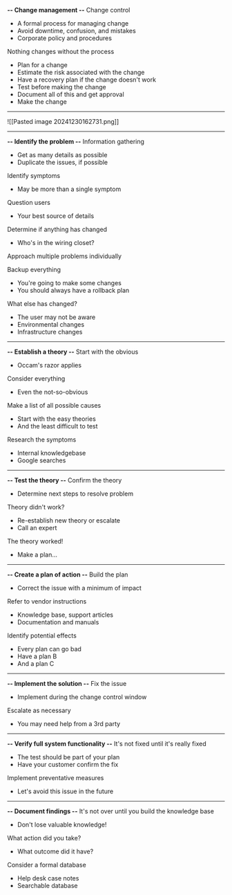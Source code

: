**-- Change management --**
Change control
- A formal process for managing change
- Avoid downtime, confusion, and mistakes
- Corporate policy and procedures

Nothing changes without the process
- Plan for a change
- Estimate the risk associated with the change
- Have a recovery plan if the change doesn't work
- Test before making the change
- Document all of this and get approval
- Make the change
---

![[Pasted image 20241230162731.png]]

---
**-- Identify the problem --**
Information gathering
- Get as many details as possible
- Duplicate the issues, if possible

Identify symptoms
- May be more than a single symptom

Question users
- Your best source of details

Determine if anything has changed
- Who's in the wiring closet?

Approach multiple problems individually

Backup everything
- You're going to make some changes
- You should always have a rollback plan

What else has changed?
- The user may not be aware
- Environmental changes
- Infrastructure changes
---
**-- Establish a theory --**
Start with the obvious
- Occam's razor applies

Consider everything
- Even the not-so-obvious

Make a list of all possible causes
- Start with the easy theories
- And the least difficult to test

Research the symptoms
- Internal knowledgebase
- Google searches
---
**-- Test the theory --**
Confirm the theory
- Determine next steps to resolve problem

Theory didn't work?
- Re-establish new theory or escalate
- Call an expert

The theory worked!
- Make a plan...
---
**-- Create a plan of action --**
Build the plan
- Correct the issue with a minimum of impact

Refer to vendor instructions
- Knowledge base, support articles
- Documentation and manuals

Identify potential effects
- Every plan can go bad
- Have a plan B
- And a plan C
---
**-- Implement the solution --**
Fix the issue
- Implement during the change control window

Escalate as necessary
- You may need help from a 3rd party
---
**-- Verify full system functionality --**
It's not fixed until it's really fixed
- The test should be part of your plan
- Have your customer confirm the fix

Implement preventative measures
- Let's avoid this issue in the future
---
**-- Document findings --**
It's not over until you build the knowledge base
- Don't lose valuable knowledge!

What action did you take?
- What outcome did it have?

Consider a formal database
- Help desk case notes
- Searchable database
